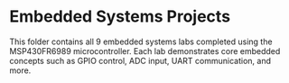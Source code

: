 # Embedded Systems Projects

This folder contains all 9 embedded systems labs completed using the MSP430FR6989 microcontroller. Each lab demonstrates core embedded concepts such as GPIO control, ADC input, UART communication, and more.
